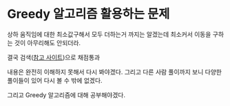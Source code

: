 # Greedy 알고리즘 활용하는 문제

상하 움직임에 대한 최소값구해서 모두 더하는거 까지는 알겠는데 최소커서 이동을 구하는 것이 아무리해도 안되더라.

결국 검색([참고 사이트](https://mishuni.tistory.com/36))으로 채점통과

내용은 완전히 이해하지 못해서 다시 봐야겠다. 그리고 다른 사람 풀이까지 보니 다양한 풀이들이 있어 다시 볼 수 밖에 없겠다.

그리고 Greedy 알고리즘에 대해 공부해야겠다.
